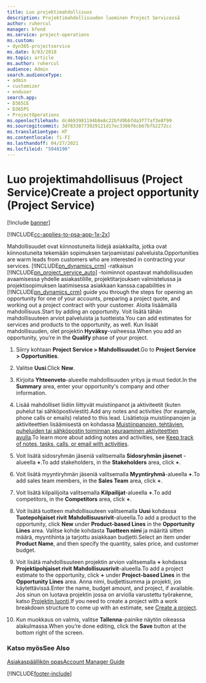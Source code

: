 ```yaml
---
title: Luo projektimahdollisuus
description: Projektimahdollisuuden luominen Project Servicessä
author: ruhercul
manager: kfend
ms.service: project-operations
ms.custom:
- dyn365-projectservice
ms.date: 8/03/2018
ms.topic: article
ms.author: ruhercul
audience: Admin
search.audienceType:
- admin
- customizer
- enduser
search.app:
- D365CE
- D365PS
- ProjectOperations
ms.openlocfilehash: dc4693981194b8e8c22bfd9bbfda3f77af3e8f99
ms.sourcegitcommit: 3d78338773929121d17ec3386f6cb67bfb2272cc
ms.translationtype: HT
ms.contentlocale: fi-FI
ms.lasthandoff: 04/27/2021
ms.locfileid: "5948190"
---
```

# <a name="create-a-project-opportunity-project-service"></a><span data-ttu-id="47f8e-103">Luo projektimahdollisuus (Project Service)</span><span class="sxs-lookup"><span data-stu-id="47f8e-103">Create a project opportunity (Project Service)</span></span>

[!include [banner](../includes/psa-now-project-operations.md)]

[!INCLUDE[cc-applies-to-psa-app-1x-2x](../includes/cc-applies-to-psa-app-1x-2x.md)]

<span data-ttu-id="47f8e-104">Mahdollisuudet ovat kiinnostuneita liidejä asiakkailta, jotka ovat kiinnostuneita tekemään sopimuksen tarjoamistasi palveluista.</span><span class="sxs-lookup"><span data-stu-id="47f8e-104">Opportunities are warm leads from customers who are interested in contracting your services.</span></span> [!INCLUDE[pn_dynamics_crm](../includes/pn-dynamics-crm.md)] <span data-ttu-id="47f8e-105">-ratkaisun [!INCLUDE[pn_project_service_auto](../includes/pn-project-service-auto.md)] -toiminnot opastavat mahdollisuuden avaamisessa yhdelle asiakastilille, projektitarjouksen valmistelussa ja projektisopimuksen laatimisessa asiakkaan kanssa.</span><span class="sxs-lookup"><span data-stu-id="47f8e-105">capabilities in [!INCLUDE[pn_dynamics_crm](../includes/pn-dynamics-crm.md)] guide you through the steps for opening an opportunity for one of your accounts, preparing a project quote, and working out a project contract with your customer.</span></span> <span data-ttu-id="47f8e-106">Aloita lisäämällä mahdollisuus.</span><span class="sxs-lookup"><span data-stu-id="47f8e-106">Start by adding an opportunity.</span></span> <span data-ttu-id="47f8e-107">Voit lisätä tähän mahdollisuuteen arviot palveluista ja tuotteista.</span><span class="sxs-lookup"><span data-stu-id="47f8e-107">You can add estimates for services and products to the opportunity, as well.</span></span> <span data-ttu-id="47f8e-108">Kun lisäät mahdollisuuden, olet projektin **Hyväksy**-vaiheessa.</span><span class="sxs-lookup"><span data-stu-id="47f8e-108">When you add an opportunity, you’re in the **Qualify** phase of your project.</span></span>  
  
1.  <span data-ttu-id="47f8e-109">Siirry kohtaan **Project Service > Mahdollisuudet**.</span><span class="sxs-lookup"><span data-stu-id="47f8e-109">Go to **Project Service > Opportunities**.</span></span>  
  
2.  <span data-ttu-id="47f8e-110">Valitse **Uusi**.</span><span class="sxs-lookup"><span data-stu-id="47f8e-110">Click **New**.</span></span>  
  
3.  <span data-ttu-id="47f8e-111">Kirjoita **Yhteenveto**-alueelle mahdollisuuden yritys ja muut tiedot.</span><span class="sxs-lookup"><span data-stu-id="47f8e-111">In the **Summary** area, enter your opportunity's company and other information.</span></span>  
  
4.  <span data-ttu-id="47f8e-112">Lisää mahdolliset liidiin liittyvät muistiinpanot ja aktiviteetit (kuten puhelut tai sähköpostiviestit).</span><span class="sxs-lookup"><span data-stu-id="47f8e-112">Add any notes and activities (for example, phone calls or emails) related to this lead.</span></span> <span data-ttu-id="47f8e-113">Lisätietoja muistiinpanojen ja aktiviteettien lisäämisestä on kohdassa [Muistiinpanojen, tehtävien, puheluiden tai sähköpostin toiminnan seuraaminen aktiviteettien avulla](/dynamics365/customerengagement/on-premises/basics/work-with-activities).</span><span class="sxs-lookup"><span data-stu-id="47f8e-113">To learn more about adding notes and activities, see [Keep track of notes, tasks, calls, or email with activities](/dynamics365/customerengagement/on-premises/basics/work-with-activities).</span></span>  
  
5.  <span data-ttu-id="47f8e-114">Voit lisätä sidosryhmän jäseniä valitsemalla **Sidosryhmän jäsenet** -alueella **+**.</span><span class="sxs-lookup"><span data-stu-id="47f8e-114">To add stakeholders, in the **Stakeholders** area, click **+**.</span></span>  
  
6.  <span data-ttu-id="47f8e-115">Voit lisätä myyntiryhmän jäseniä valitsemalla **Myyntiryhmä**-alueella **+**.</span><span class="sxs-lookup"><span data-stu-id="47f8e-115">To add sales team members, in the **Sales Team** area, click **+**.</span></span>  
  
7.  <span data-ttu-id="47f8e-116">Voit lisätä kilpailijoita valitsemalla **Kilpailijat**-alueella **+**.</span><span class="sxs-lookup"><span data-stu-id="47f8e-116">To add competitors, in the **Competitors** area, click **+**.</span></span>  
  
8.  <span data-ttu-id="47f8e-117">Voit lisätä tuotteen mahdollisuuteen valitsemalla **Uusi** kohdassa **Tuotepohjaiset rivit** **Mahdollisuusrivit**-alueella.</span><span class="sxs-lookup"><span data-stu-id="47f8e-117">To add a product to the opportunity, click **New** under **Product-based Lines** in the **Opportunity Lines** area.</span></span> <span data-ttu-id="47f8e-118">Valitse kohde kohdasta **Tuotteen nimi** ja määritä sitten määrä, myyntihinta ja tarjottu asiakkaan budjetti.</span><span class="sxs-lookup"><span data-stu-id="47f8e-118">Select an item under **Product Name**, and then specify the quantity, sales price, and customer budget.</span></span>  
  
9. <span data-ttu-id="47f8e-119">Voit lisätä mahdollisuuteen projektin arvion valitsemalla **+** kohdassa **Projektipohjaiset rivit** **Mahdollisuusrivit**-alueella.</span><span class="sxs-lookup"><span data-stu-id="47f8e-119">To add a project estimate to the opportunity, click **+** under **Project-based Lines** in the **Opportunity Lines** area.</span></span> <span data-ttu-id="47f8e-120">Anna nimi, budjettisumma ja projekti, jos käytettävissä.</span><span class="sxs-lookup"><span data-stu-id="47f8e-120">Enter the name, budget amount, and project, if available.</span></span> <span data-ttu-id="47f8e-121">Jos sinun on luotava projektin jossa on arviolla varustettu työrakenne, katso [Projektin luonti](../psa/create-project.md).</span><span class="sxs-lookup"><span data-stu-id="47f8e-121">If you need to create a project with a work breakdown structure to come up with an estimate, see [Create a project](../psa/create-project.md).</span></span>  
  
10. <span data-ttu-id="47f8e-122">Kun muokkaus on valmis, valitse **Tallenna**-painike näytön oikeassa alakulmassa.</span><span class="sxs-lookup"><span data-stu-id="47f8e-122">When you’re done editing, click the **Save** button at the bottom right of the screen.</span></span>  
  
### <a name="see-also"></a><span data-ttu-id="47f8e-123">Katso myös</span><span class="sxs-lookup"><span data-stu-id="47f8e-123">See Also</span></span>  
 [<span data-ttu-id="47f8e-124">Asiakaspäällikön opas</span><span class="sxs-lookup"><span data-stu-id="47f8e-124">Account Manager Guide</span></span>](../psa/account-manager-guide.md)


[!INCLUDE[footer-include](../includes/footer-banner.md)]